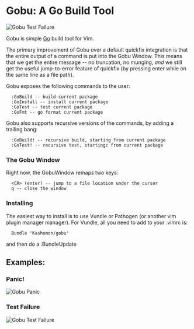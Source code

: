 Gobu: A Go Build Tool
====

![Gobu Test Failure](http://i.imgur.com/uVg9sDa.png)

Gobu is simple [Go](http://www.golang.org) build tool for Vim.

The primary improvement of Gobu over a default quickfix integration is that the
entire output of a command is put into the Gobu Window.  This means that we get
the entire message -- no truncation, no munging, *and* we still get the useful
jump-to-error feature of quickfix (by pressing enter while on the same line as
a file path).

Gobu exposes the following commands to the user:

      :GoBuild -- build current package
      :GoInstall -- install current package
      :GoTest -- test current package
      :GoFmt -- go format current package

Gobu also supports recursive versions of the commands, by adding a trailing
bang:

      :GoBuild! -- recursive build, starting from current package
      :GoTest! -- recursive test, startingc from current package

### The Gobu Window

Right now, the GobuWindow remaps two keys:

      <CR> (enter) -- jump to a file location under the cursor
      q -- close the window

### Installing

The easiest way to install is to use Vundle or Pathogen (or another vim plugin
manager manager).  For Vundle, all you need to add to your .vimrc is:

      Bundle 'Kashomon/gobu'

and then do a :BundleUpdate

## Examples:

### Panic!

![Gobu Panic](http://i.imgur.com/5eD6hSl.png)

### Test Failure

![Gobu Test Failure](http://i.imgur.com/f830dJX.png)

